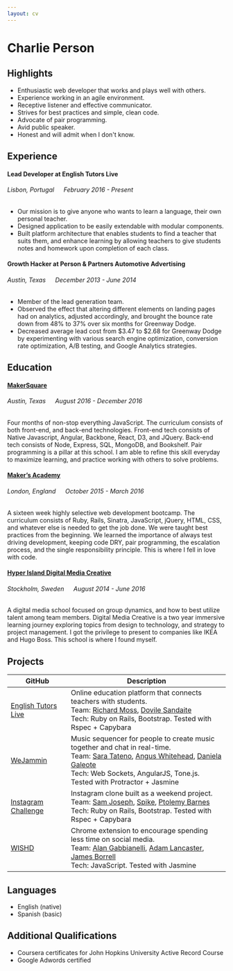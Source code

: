 ```yaml
---
layout: cv
---
```

# Charlie Person

## Highlights

- Enthusiastic web developer that works and plays well with others.
- Experience working in an agile environment.
- Receptive listener and effective communicator.
- Strives for best practices and simple, clean code.
- Advocate of pair programming.
- Avid public speaker.
- Honest and will admit when I don't know.

## Experience

#### Lead Developer at English Tutors Live
###### Lisbon, Portugal &emsp; February 2016 - Present
- Our mission is to give anyone who wants to learn a language, their own personal teacher.
- Designed application to be easily extendable with modular components.
- Built platform architecture that enables students to find a teacher that suits them, and enhance learning by allowing teachers to give students notes and homework upon completion of each class.

#### Growth Hacker at Person & Partners Automotive Advertising
###### Austin, Texas &emsp; December 2013 - June 2014
- Member of the lead generation team.
- Observed the effect that altering different elements on landing pages had on analytics, adjusted accordingly, and brought the bounce rate down from 48% to 37% over six months for Greenway Dodge.
- Decreased average lead cost from $3.47 to $2.68 for Greenway Dodge by experimenting with various search engine optimization, conversion rate optimization, A/B testing, and Google Analytics strategies.

## Education

#### [MakerSquare]
###### Austin, Texas &emsp; August 2016 - December 2016
Four months of non-stop everything JavaScript. The curriculum consists of both front-end, and back-end technologies. Front-end tech consists of Native Javascript, Angular, Backbone, React, D3, and JQuery. Back-end tech consists of Node, Express, SQL, MongoDB, and Bookshelf. Pair programming is a pillar at this school. I am able to refine this skill everyday to maximize learning, and practice working with others to solve problems.

#### [Maker’s Academy]
###### London, England &emsp; October 2015 - March 2016
A sixteen week highly selective web development bootcamp. The curriculum consists of Ruby, Rails, Sinatra, JavaScript, jQuery, HTML, CSS, and whatever else is needed to get the job done. We were taught best practices from the beginning. We learned the importance of always test driving development, keeping code DRY, pair programming, the escalation process, and the single responsibility principle. This is where I fell in love with code.

#### [Hyper Island Digital Media Creative]
###### Stockholm, Sweden &emsp; August 2014 - June 2016
A digital media school focused on group dynamics, and how to best utilize talent among team members. Digital Media Creative is a two year immersive learning journey exploring topics from design to technology, and strategy to project management. I got the privilege to present to companies like IKEA and Hugo Boss. This school is where I found myself.

## Projects

| GitHub | Description |
|--------|-------------|
| [English Tutors Live] | Online education platform that connects teachers with students.<br>Team: [Richard Moss], [Dovile Sandaite]<br>Tech: Ruby on Rails, Bootstrap. Tested with Rspec + Capybara |
| [WeJammin] | Music sequencer for people to create music together and chat in real-time.<br>Team: [Sara Tateno], [Angus Whitehead], [Daniela Galeote]<br>Tech: Web Sockets, AngularJS, Tone.js. Tested with Protractor + Jasmine |
| [Instagram Challenge] | Instagram clone built as a weekend project.<br>Team: [Sam Joseph], [Spike], [Ptolemy Barnes]<br>Tech: Ruby on Rails, Bootstrap. Tested with Rspec + Capybara |
| [WISHD] | Chrome extension to encourage spending less time on social media.<br>Team: [Alan Gabbianelli], [Adam Lancaster], [James Borrell]<br>Tech: JavaScript. Tested with Jasmine |

## Languages

- English (native)
- Spanish (basic)

## Additional Qualifications

- Coursera certificates for John Hopkins University Active Record Course
- Google Adwords certified


[English Tutors Live]: https://github.com/englishtutorslive/etl
[Richard Moss]: https://github.com/ric9176
[Dovile Sandaite]: https://github.com/DovileSand

[WeJammin]: https://github.com/charlieperson/weJammin
[Sara Tateno]: https://github.com/saratateno
[Angus Whitehead]: https://github.com/angusjfw
[Daniela Galeote]: https://github.com/DanielaGSB

[Instagram Challenge]: https://github.com/charlieperson/instagram-challenge
[Sam Joseph]: https://github.com/tansaku
[Spike]: https://github.com/spike01
[Ptolemy Barnes]: https://github.com/ptolemybarnes

[WISHD]: https://github.com/charlieperson/WISHD
[Alan Gabbianelli]: https://github.com/AlanGabbianelli
[Adam Lancaster]: https://github.com/Adzz
[James Borrell]: https://github.com/JBorrell

[MakerSquare]: https://www.makersquare.com/
[Maker’s Academy]: http://www.makersacademy.com
[Hyper Island Digital Media Creative]: https://www.hyperisland.com
